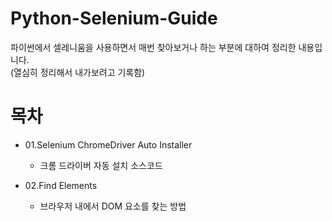 # Python-Selenium-Guide

파이썬에서 셀레니움을 사용하면서 매번 찾아보거나 하는 부분에 대하여 정리한 내용입니다.   
(열심히 정리해서 내가보려고 기록함)


# 목차
- 01.Selenium ChromeDriver Auto Installer   
   -  크롬 드라이버 자동 설치 소스코드

- 02.Find Elements
  - 브라우저 내에서 DOM 요소를 찾는 방법

